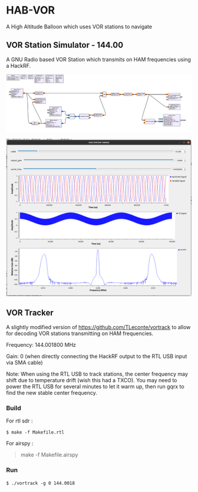 # HAB-VOR
A High Altitude Balloon which uses VOR stations to navigate

## VOR Station Simulator - 144.00

A GNU Radio based VOR Station which transmits on HAM frequencies using a HackRF.

![diagram](vor_station_144/screenshots/GNURadio_VOR_Station.png "GNU Radio VOR Station Diagram")

![gui](vor_station_144/screenshots/GNURadio_VOR_Station_GUI.png "GNU Radio VOR Station GUI")

## VOR Tracker

A slightly modified version of https://github.com/TLeconte/vortrack to allow for decoding VOR stations transmitting on HAM frequencies.

Frequency: 144.001800 MHz

Gain: 0 (when directly connecting the HackRF output to the RTL USB input via SMA cable)

Note: When using the RTL USB to track stations, the center frequency may shift due to temperature drift (wish this had a TXCO). You may need to power the RTL USB for several minutes to let it warm up, then run gqrx to find the new stable center frequency.

### Build

For rtl sdr :
```
$ make -f Makefile.rtl
```

For airspy :
> make -f Makefile.airspy


### Run
```
$ ./vortrack -g 0 144.0018
```
